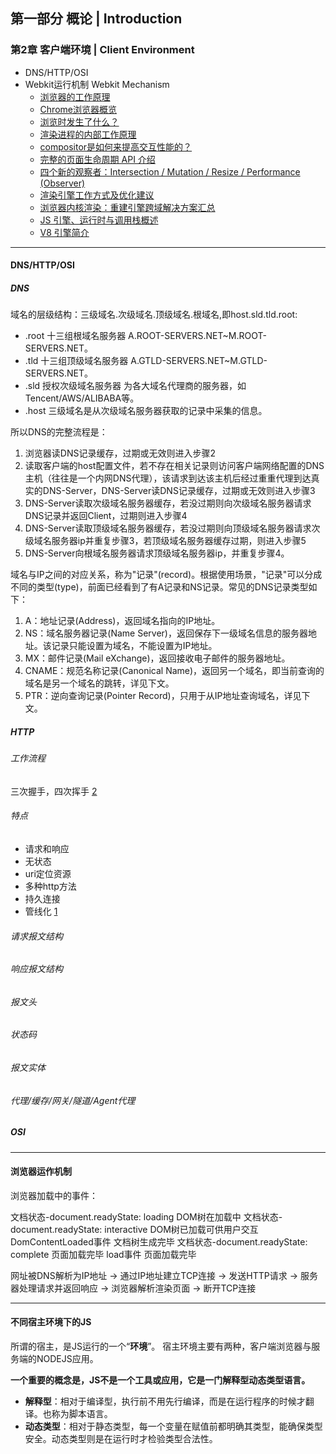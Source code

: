 ## 第一部分 概论   |   Introduction

### 第2章 客户端环境   |   Client Environment

- DNS/HTTP/OSI
- Webkit运行机制 Webkit Mechanism
  - [浏览器的工作原理](https://www.html5rocks.com/zh/tutorials/internals/howbrowserswork/)
  - [Chrome浏览器概览](https://developers.google.com/web/updates/2018/09/inside-browser-part1)
  - [浏览时发生了什么？](https://developers.google.com/web/updates/2018/09/inside-browser-part2)
  - [渲染进程的内部工作原理](https://developers.google.com/web/updates/2018/09/inside-browser-part3)
  - [compositor是如何来提高交互性能的？](https://developers.google.com/web/updates/2018/09/inside-browser-part4)
  - [完整的页面生命周期 API 介绍](https://developers.google.com/web/updates/2018/07/page-lifecycle-api)
  - [四个新的观察者：Intersection / Mutation / Resize / Performance (Observer)](https://www.zeolearn.com/magazine/different-types-of-observers-supported-by-modern-browsers)
  - [渲染引擎工作方式及优化建议](https://blog.sessionstack.com/how-javascript-works-the-rendering-engine-and-tips-to-optimize-its-performance-7b95553baeda)
  - [浏览器内核渲染：重建引擎](https://juejin.im/post/5bbaa7da6fb9a05d3761aafe)[跨域解决方案汇总](https://www.jianshu.com/p/438183ddcea8)
  - [JS 引擎、运行时与调用栈概述](https://blog.sessionstack.com/how-does-javascript-actually-work-part-1-b0bacc073cf)
  - [V8 引擎简介](https://github.com/getify/You-Dont-Know-JS/blob/2nd-ed/types-grammar/apA.md)

---



#### DNS/HTTP/OSI

##### DNS
域名的层级结构：三级域名.次级域名.顶级域名.根域名,即host.sld.tld.root:
 - .root 十三组根域名服务器 A.ROOT-SERVERS.NET~M.ROOT-SERVERS.NET。
 - .tld 十三组顶级域名服务器 A.GTLD-SERVERS.NET~M.GTLD-SERVERS.NET。
 - .sld 授权次级域名服务器 为各大域名代理商的服务器，如Tencent/AWS/ALIBABA等。
 - .host 三级域名是从次级域名服务器获取的记录中采集的信息。

所以DNS的完整流程是：
1. 浏览器读DNS记录缓存，过期或无效则进入步骤2
2. 读取客户端的host配置文件，若不存在相关记录则访问客户端网络配置的DNS主机（往往是一个内网DNS代理），该请求到达该主机后经过重重代理到达真实的DNS-Server，DNS-Server读DNS记录缓存，过期或无效则进入步骤3
3. DNS-Server读取次级域名服务器缓存，若没过期则向次级域名服务器请求DNS记录并返回Client，过期则进入步骤4
4. DNS-Server读取顶级域名服务器缓存，若没过期则向顶级域名服务器请求次级域名服务器ip并重复步骤3，若顶级域名服务器缓存过期，则进入步骤5
5. DNS-Server向根域名服务器请求顶级域名服务器ip，并重复步骤4。

域名与IP之间的对应关系，称为"记录"(record)。根据使用场景，"记录"可以分成不同的类型(type)，前面已经看到了有A记录和NS记录。常见的DNS记录类型如下：
1. A：地址记录(Address)，返回域名指向的IP地址。
2. NS：域名服务器记录(Name Server)，返回保存下一级域名信息的服务器地址。该记录只能设置为域名，不能设置为IP地址。
3. MX：邮件记录(Mail eXchange)，返回接收电子邮件的服务器地址。
4. CNAME：规范名称记录(Canonical Name)，返回另一个域名，即当前查询的域名是另一个域名的跳转，详见下文。
5. PTR：逆向查询记录(Pointer Record)，只用于从IP地址查询域名，详见下文。

##### HTTP
###### 工作流程
三次握手，四次挥手
[2](https://www.jianshu.com/p/6bf5e3922887)
###### 特点
 - 请求和响应
 - 无状态
 - uri定位资源
 - 多种http方法
 - 持久连接
 - 管线化
[1](http://www.52im.net/thread-1677-1-1.html)
###### 请求报文结构
###### 响应报文结构
###### 报文头
###### 状态码
###### 报文实体
###### 代理/缓存/网关/隧道/Agent代理



##### OSI

---




#### 浏览器运作机制
浏览器加载中的事件：

文档状态-document.readyState: loading DOM树在加载中
文档状态-document.readyState: interactive DOM树已加载可供用户交互
DomContentLoaded事件 文档树生成完毕
文档状态-document.readyState: complete 页面加载完毕
load事件 页面加载完毕


网址被DNS解析为IP地址 -> 通过IP地址建立TCP连接 -> 发送HTTP请求 -> 服务器处理请求并返回响应 ->  浏览器解析渲染页面 -> 断开TCP连接

---



#### 不同宿主环境下的JS

所谓的宿主，是JS运行的一个“**环境**”。
宿主环境主要有两种，客户端浏览器与服务端的NODEJS应用。

**一个重要的概念是，JS不是一个工具或应用，它是一门解释型动态类型语言。**

- **解释型**：相对于编译型，执行前不用先行编译，而是在运行程序的时候才翻译。也称为脚本语言。
- **动态类型**：相对于静态类型，每一个变量在赋值前都明确其类型，能确保类型安全。动态类型则是在运行时才检验类型合法性。